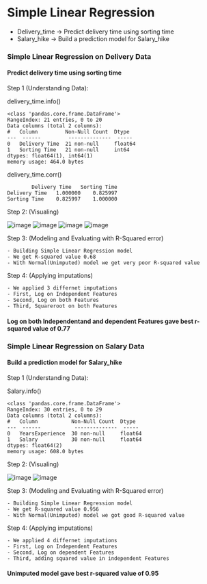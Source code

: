 
# Simple Linear Regression

- Delivery_time -> Predict delivery time using sorting time
- Salary_hike -> Build a prediction model for Salary_hike




### Simple Linear Regression on Delivery Data
#### Predict delivery time using sorting time
Step 1 (Understanding Data):
    
delivery_time.info()

    <class 'pandas.core.frame.DataFrame'>
    RangeIndex: 21 entries, 0 to 20
    Data columns (total 2 columns):
    #   Column         Non-Null Count  Dtype  
    ---  ------         --------------  -----  
    0   Delivery Time  21 non-null     float64
    1   Sorting Time   21 non-null     int64  
    dtypes: float64(1), int64(1)
    memory usage: 464.0 bytes

delivery_time.corr()

            Delivery Time	Sorting Time
    Delivery Time	1.000000	0.825997
    Sorting Time	0.825997	1.000000

Step 2: (Visualing)
    
   ![image](https://user-images.githubusercontent.com/110924299/220840837-8cabde37-2b38-41d6-b661-777c7c9df87d.png)
   ![image](https://user-images.githubusercontent.com/110924299/220840914-38a641f2-d2a1-4857-a968-f286eeb8ee05.png)
   ![image](https://user-images.githubusercontent.com/110924299/220840976-2352b6ba-137d-49ba-885a-336a350aea09.png)
   ![image](https://user-images.githubusercontent.com/110924299/220841107-e4893ab5-cccc-4cee-8505-900a65481c64.png)


Step 3: (Modeling and Evaluating with R-Squared error)

    - Building Simple Linear Regression model
    - We get R-squared value 0.68 
    - With Normal(Unimputed) model we get very poor R-squared value

Step 4: (Applying imputations)

    - We applied 3 differnet imputations
    - First, Log on Independent Features
    - Second, Log on both Features
    - Third, Squareroot on both Features

#### Log on both Independentand and dependent Features gave best r-squared value of 0.77

### Simple Linear Regression on Salary Data
#### Build a prediction model for Salary_hike

Step 1 (Understanding Data):
    
Salary.info()

    <class 'pandas.core.frame.DataFrame'>
    RangeIndex: 30 entries, 0 to 29
    Data columns (total 2 columns):
    #   Column           Non-Null Count  Dtype  
    ---  ------           --------------  -----  
    0   YearsExperience  30 non-null     float64
    1   Salary           30 non-null     float64
    dtypes: float64(2)
    memory usage: 608.0 bytes
Step 2: (Visualing)
    
   ![image](https://user-images.githubusercontent.com/110924299/220841291-ddba7a16-677f-4310-89d9-29b502a64197.png)
   ![image](https://user-images.githubusercontent.com/110924299/220841241-454cf6a4-83c2-49c0-81db-1887028b62eb.png)

    
Step 3: (Modeling and Evaluating with R-Squared error)

    - Building Simple Linear Regression model
    - We get R-squared value 0.956
    - With Normal(Unimputed) model we got good R-squared value

Step 4: (Applying imputations)

    - We applied 4 differnet imputations
    - First, Log on Independent Features
    - Second, Log on dependent Features
    - Third, adding squared value in independent Features

#### Unimputed model gave best r-squared value of 0.95
